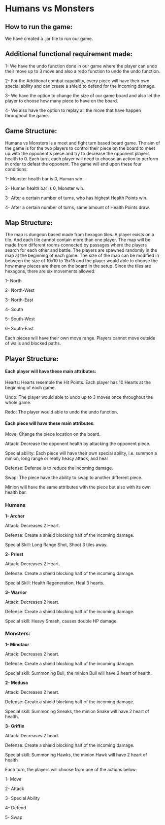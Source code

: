 # Humans vs Monsters

## How to run the game:

We have created a .jar file to run our game.

## Additional functional requirement made:

1- We have the undo function done in our game where the player can undo their move up to 3 move and also a redo function to undo the undo function.

2- For the Additional combat capability, every piece will have their own special ability and can create a shield to defend for the incoming damage.

3- We have the option to change the size of our game board and also let the player to choose how many piece to have on the board.

4- We also have the option to replay all the move that have happen throughout the game.

## Game Structure:

Humans vs Monsters is a meet and fight turn based board game. The aim of the game is for the two players to control their piece on the board to meet up with the opponent's piece and try to decrease the opponent players health to 0. Each turn, each player will need to choose an action to perform in order to defeat the opponent.
The game will end upon these four conditions:

1-	Monster health bar is 0, Human win.

2-	Human health bar is 0, Monster win.

3-	After a certain number of turns, who has highest Health Points win.

4-	After a certain number of turns, same amount of Health Points draw.

## Map Structure:

The map is dungeon based made from hexagon tiles. A player exists on a tile. And each tile cannot contain more than one player.
The map will be made from different rooms connected by passages where the players search for each other and battle. The players are spawned randomly in the map at the beginning of each game.
The size of the map can be modified in between the size of 10x10 to 15x15 and the player would able to choose the how many pieces are there on the board in the setup.
Since the tiles are hexagons, there are six movements allowed:

1-	North

2-	North-West

3-	North-East

4-	South

5-	South-West

6-	South-East

Each pieces will have their own move range.
Players cannot move outside of walls and blocked paths.

## Player Structure:

#### Each player will have these main attributes:

  Hearts: Hearts resemble the Hit Points. Each player has 10 Hearts at the beginning of each game.

  Undo: The player would able to undo up to 3 moves once throughout the whole game.

  Redo: The player would able to undo the undo function.

#### Each piece will have these main attributes:

  Move: Change the piece location on the board.

  Attack: Decrease the opponent health by attacking the opponent piece.

  Special ability: Each piece will have their own special ability, i.e. summon a minion, long range or really heacy attack, and heal

  Defense: Defense is to reduce the incoming damage.

  Swap: The piece have the ability to swap to another different piece.

  Minion will have the same attributes with the piece but also with its own health bar.

### Humans

**1-	Archer**

Attack: Decreases 2 Heart.

Defense: Create a shield blocking half of the incoming damage.

Special Skill: Long Range Shot, Shoot 3 tiles away.

**2-	Priest**

Attack: Decreases 2 Heart.

Defense: Create a shield blocking half of the incoming damage.

Special Skill: Health Regeneration, Heal 3 hearts.

**3-	Warrior**

Attack: Decreases 2 heart.

Defense: Create a shield blocking half of the incoming damage.

Special skill: Heavy Smash, causes double HP damage.

### Monsters:

**1-	Minotaur**

Attack: Decreases 2 heart.

Defense: Create a shield blocking half of the incoming damage.

Special skill: Summoning Bull, the minion Bull will have 2 heart of health.

**2-	Medusa**

Attack: Decreases 2 heart.

Defense: Create a shield blocking half of the incoming damage.

Special skill: Summoning Sneaks, the minion Snake will have 2 heart of health. 

**3-	Griffin**

Attack: Decreases 2 heart.

Defense: Create a shield blocking half of the incoming damage.

Special skill: Summoning Hawks, the minion Hawk will have 2 heart of health

Each turn, the players will choose from one of the actions below:

1-  Move

2-	Attack

3-  Special Ability

4-	Defend

5-	Swap 
